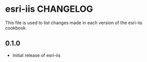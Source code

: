 # esri-iis CHANGELOG

This file is used to list changes made in each version of the esri-iis cookbook.

## 0.1.0
- Initial release of esri-iis
